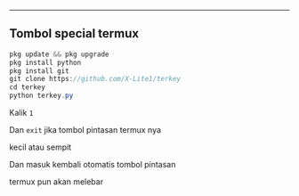 ------------------------------------
Tombol special termux
------------------------------------

```java
pkg update && pkg upgrade
pkg install python
pkg install git
git clone https://github.com/X-Lite1/terkey
cd terkey
python terkey.py
```

Kalik ```1```


Dan ```exit``` jika tombol pintasan termux nya 


kecil atau sempit


Dan masuk kembali otomatis tombol pintasan 


termux pun akan melebar


